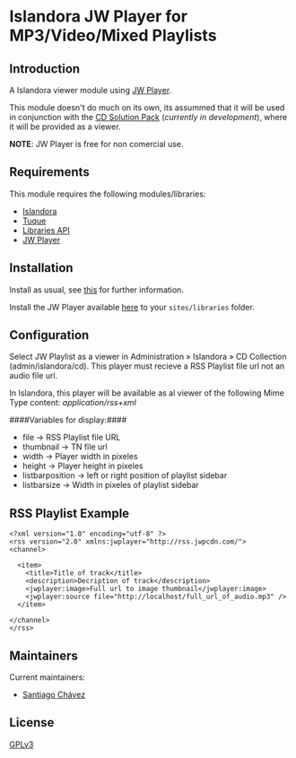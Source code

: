 # Islandora JW Player for MP3/Video/Mixed Playlists

## Introduction

A Islandora viewer module using [JW Player](http://www.jwplayer.com/).

This module doesn't do much on its own, its assummed that it will be used in conjunction with the [CD Solution Pack](https://github.com/sanxofon/islandora_solution_pack_cd) (*currently in development*), where it will be provided as a viewer.

**NOTE**: JW Player is free for non comercial use.

## Requirements

This module requires the following modules/libraries:

* [Islandora](https://github.com/islandora/islandora)
* [Tuque](https://github.com/islandora/tuque)
* [Libraries API](https://drupal.org/project/libraries)
* [JW Player](www.longtailvideo.com/download/jwplayer-free-6-1-2972.zip)

## Installation

Install as usual, see [this](https://drupal.org/documentation/install/modules-themes/modules-7) for further information.

Install the JW Player available [here](http://www.longtailvideo.com/jw-player/download/) to your `sites/libraries` folder.

## Configuration

Select JW Playlist as a viewer in Administration » Islandora » CD Collection (admin/islandora/cd).
This player must recieve a RSS Playlist file url not an audio file url.

In Islandora, this player will be available as al viewer of the following Mime Type content: *application/rss+xml*

####Variables for display:####

* file -> RSS Playlist file URL
* thumbnail -> TN file url
* width -> Player width in pixeles
* height -> Player height in pixeles
* listbarposition -> left or right position of playlist sidebar
* listbarsize -> Width in pixeles of playlist sidebar

## RSS Playlist Example

    <?xml version="1.0" encoding="utf-8" ?>
    <rss version="2.0" xmlns:jwplayer="http://rss.jwpcdn.com/">
    <channel>
    
      <item>
        <title>Title of track</title>
        <description>Decription of track</description>
        <jwplayer:image>Full url to image thumbnail</jwplayer:image>
        <jwplayer:source file="http://localhost/full_url_of_audio.mp3" />
      </item>
    
    </channel>
    </rss>

## Maintainers

Current maintainers:

* [Santiago Chávez](https://github.com/sanxofon)

## License

[GPLv3](http://www.gnu.org/licenses/gpl-3.0.txt)
